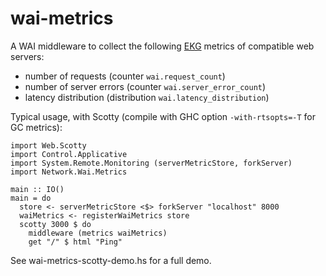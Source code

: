 # wai-metrics
A WAI middleware to collect the following [EKG](https://ocharles.org.uk/blog/posts/2012-12-11-24-day-of-hackage-ekg.html) metrics of compatible web servers:
- number of requests (counter `wai.request_count`)
- number of server errors (counter `wai.server_error_count`)
- latency distribution (distribution `wai.latency_distribution`)

Typical usage, with Scotty (compile with GHC option `-with-rtsopts=-T` for GC metrics):
```
import Web.Scotty
import Control.Applicative
import System.Remote.Monitoring (serverMetricStore, forkServer)
import Network.Wai.Metrics

main :: IO()
main = do
  store <- serverMetricStore <$> forkServer "localhost" 8000
  waiMetrics <- registerWaiMetrics store
  scotty 3000 $ do
    middleware (metrics waiMetrics)
    get "/" $ html "Ping"
```

See wai-metrics-scotty-demo.hs for a full demo.
